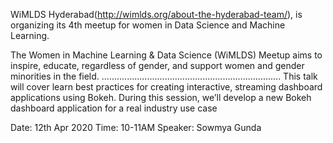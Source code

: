 WiMLDS Hyderabad(http://wimlds.org/about-the-hyderabad-team/), is organizing its 4th meetup for women in Data Science and Machine Learning.

The Women in Machine Learning & Data Science (WiMLDS) Meetup aims to inspire, educate, regardless of gender, and support women and gender minorities in the field.
.......................................................................
This talk will cover learn best practices for creating interactive, streaming dashboard applications using Bokeh. During this session, we’ll develop a new Bokeh dashboard application for a real industry use case

Date: 12th Apr 2020
Time: 10-11AM
Speaker: Sowmya Gunda
